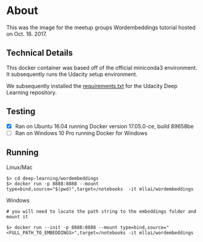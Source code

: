# About
This was the image for the meetup groups Wordembeddings tutorial hosted on Oct. 18. 2017.

## Technical Details
This docker container was based off of the official miniconda3 environment. It subsequently runs the Udacity setup
environment.

We subsequently installed the
[requirements.txt](https://github.com/udacity/deep-learning/commit/8e9be5fcfe67bbedd00f51a5016732988d2d13fb)
for the Udacity Deep Learning repository.

## Testing
- [x] Ran on Ubuntu 16.04 running Docker version 17.05.0-ce, build 89658be
- [ ] Ran on Windows 10 Pro running Docker for Windows

## Running

Linux/Mac
```
$> cd deep-learning/wordembeddings
$> docker run -p 8888:8888 --mount type=bind,source="$(pwd)",target=/notebooks  -it mllai/wordembeddings
```

Windows
```
# you will need to locate the path string to the embeddings folder and mount it

$> docker run --init -p 8888:8888 --mount type=bind,source="<FULL_PATH_TO_EMBEDDINGS>",target=/notebooks -it mllai/wordembeddings
```
